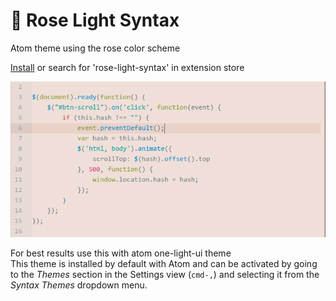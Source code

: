 # 🌹 Rose Light Syntax

Atom theme using the rose color scheme 

[Install](https://atom.io/packages/rose-light-syntax) or search for 'rose-light-syntax' in extension store

![](https://raw.githubusercontent.com/surajmandalcell/rose-light-syntax/master/preview.png)
  
For best results use this with atom one-light-ui theme  
This theme is installed by default with Atom and can be activated by going to
the _Themes_ section in the Settings view (`cmd-,`) and selecting it from the
_Syntax Themes_ dropdown menu.
